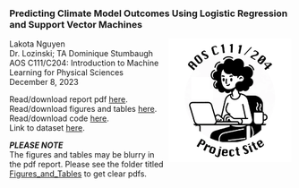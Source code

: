 ### **Predicting Climate Model Outcomes Using Logistic Regression and Support Vector Machines**
Lakota Nguyen <img align="right" width="220" height="220" src="/assets/IMG/template_logo.png"> \
Dr. Lozinski; TA Dominique Stumbaugh\
AOS C111/C204: Introduction to Machine Learning for Physical Sciences\
December 8, 2023

Read/download report pdf [here](/assets/Nguyen_Lakota_FinalReport.pdf).\
Read/download figures and tables [here](/assets/Figures_and_Tables).\
Read/download code [here](/assets/Nguyen_Lakota_AOSC111_C204_FinalProject_Climate_Simulation_Failures.ipynb).\
Link to dataset [here](https://doi.org/10.24432/C5HG71).

_**PLEASE NOTE**_\
The figures and tables may be blurry in the pdf report. Please see the folder titled [Figures_and_Tables](/assets/Figures_and_Tables) to get clear pdfs.
